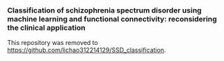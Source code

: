 ### Classification of schizophrenia spectrum disorder using machine learning and functional connectivity: reconsidering the clinical application
This repository was removed to https://github.com/lichao312214129/SSD_classification.  
